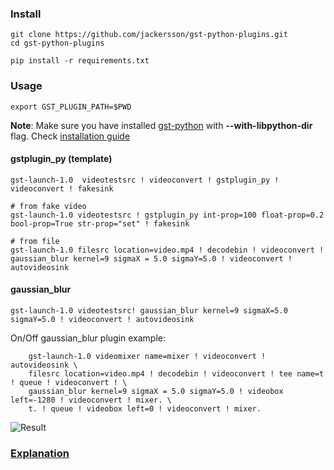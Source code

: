 ### Install

    git clone https://github.com/jackersson/gst-python-plugins.git
    cd gst-python-plugins

    pip install -r requirements.txt

### Usage

    export GST_PLUGIN_PATH=$PWD
    
**Note**: Make sure you have installed [gst-python](https://github.com/GStreamer/gst-python) with **--with-libpython-dir** flag. Check [installation guide](http://lifestyletransfer.com/how-to-install-gstreamer-from-sources-on-ubuntu/)
    
#### gstplugin_py (template)

    gst-launch-1.0  videotestsrc ! videoconvert ! gstplugin_py ! videoconvert ! fakesink
    
    # from fake video
    gst-launch-1.0 videotestsrc ! gstplugin_py int-prop=100 float-prop=0.2 bool-prop=True str-prop="set" ! fakesink
    
    # from file
    gst-launch-1.0 filesrc location=video.mp4 ! decodebin ! videoconvert ! gaussian_blur kernel=9 sigmaX = 5.0 sigmaY=5.0 ! videoconvert ! autovideosink
    
#### gaussian_blur 

    gst-launch-1.0 videotestsrc! gaussian_blur kernel=9 sigmaX=5.0 sigmaY=5.0 ! videoconvert ! autovideosink
    
On/Off gaussian_blur plugin example: 

        gst-launch-1.0 videomixer name=mixer ! videoconvert ! autovideosink \
        filesrc location=video.mp4 ! decodebin ! videoconvert ! tee name=t ! queue ! videoconvert ! \
        gaussian_blur kernel=9 sigmaX = 5.0 sigmaY=5.0 ! videobox left=-1280 ! videoconvert ! mixer. \ 
        t. ! queue ! videobox left=0 ! videoconvert ! mixer.
        
![Result](https://github.com/jackersson/gst-python-plugins/blob/master/images/gaussian_blur.png)

### [Explanation](http://lifestyletransfer.com/)
